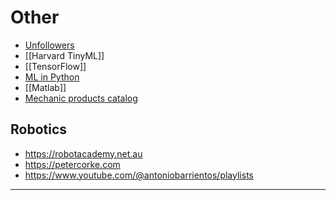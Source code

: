 # Other

- [Unfollowers](https://github.com/davidarroyo1234/InstagramUnfollowers)
- [[Harvard TinyML]]
- [[TensorFlow]]
- [ML in Python](https://scikit-learn.org/stable/)
- [[Matlab]]
- [Mechanic products catalog](https://www.mcmaster.com)



## Robotics

- https://robotacademy.net.au
- https://petercorke.com
- https://www.youtube.com/@antoniobarrientos/playlists

---



